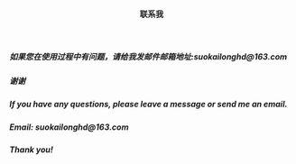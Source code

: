 <header>
 <h4>联系我</h4>
</header>
 
<h5>如果您在使用过程中有问题，请给我发邮件邮箱地址:suokailonghd@163.com</h5>
<h5>谢谢</h5>
<h5>If you have any questions, please leave a message or send me an email.</h5>
<h5>Email: suokailonghd@163.com</h5>
<h5>Thank you!</h5>


 
 
 
